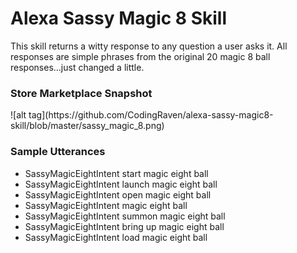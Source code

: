 # Alexa Sassy Magic 8 Skill
This skill returns a witty response to any question a user asks it. All responses are simple phrases from the original 20 magic 8 ball responses...just changed a little.

<h3>Store Marketplace Snapshot</h3>
![alt tag](https://github.com/CodingRaven/alexa-sassy-magic8-skill/blob/master/sassy_magic_8.png)

<h3>Sample Utterances</h3>
<ul>
<li>SassyMagicEightIntent start magic eight ball</li>
<li>SassyMagicEightIntent launch magic eight ball</li>
<li>SassyMagicEightIntent open magic eight ball</li>
<li>SassyMagicEightIntent magic eight ball</li>
<li>SassyMagicEightIntent summon magic eight ball</li>
<li>SassyMagicEightIntent bring up magic eight ball</li>
<li>SassyMagicEightIntent load magic eight ball</li>
</ul>
